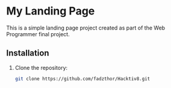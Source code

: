 # My Landing Page

This is a simple landing page project created as part of the Web Programmer final project.

## Installation

1. Clone the repository:
   ```sh
   git clone https://github.com/fadzthor/Hacktiv8.git
